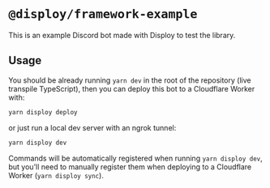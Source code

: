 # `@disploy/framework-example`

This is an example Discord bot made with Disploy to test the library.

## Usage

You should be already running `yarn dev` in the root of the repository (live transpile TypeScript), then you can deploy this bot to a Cloudflare Worker with:

```bash
yarn disploy deploy
```

or just run a local dev server with an ngrok tunnel:

```bash
yarn disploy dev
```

Commands will be automatically registered when running `yarn disploy dev`, but you'll need to manually register them when deploying to a Cloudflare Worker (`yarn disploy sync`).
